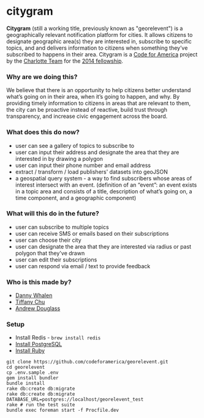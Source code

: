citygram
===========

__Citygram__ (still a working title, previously known as "georelevent") is a geographically relevant notification platform for cities. It allows citizens to designate geographic area(s) they are interested in, subscribe to specific topics, and and delivers information to citizens when something they’ve subscribed to happens in their area. Citygram is a [Code for America](https://github.com/codeforamerica) project by the [Charlotte Team](team-charlotte.tumblr.com) for the [2014 fellowship](http://www.codeforamerica.org/geeks/our-geeks/2014-fellows/).

### Why are we doing this?
We believe that there is an opportunity to help citizens better understand what’s going on in their area, when it’s going to happen, and why. By providing timely information to citizens in areas that are relevant to them, the city can be proactive instead of reactive, build trust through transparency, and increase civic engagement across the board.

### What does this do now?
* user can see a gallery of topics to subscribe to 
* user can input their address and designate the area that they are interested in by drawing a polygon
* user can input their phone number and email address
* extract / transform / load publishers' datasets into geoJSON
* a geospatial query system -  a way to find subscribers whose areas of interest intersect with an event. (definition of an “event”: an event exists in a topic area and consists of a title, description of what’s going on, a time component, and a geographic component)

### What will this do in the future?
* user can subscribe to multiple topics
* user can receive SMS or emails based on their subscriptions
* user can choose their city
* user can designate the area that they are interested via radius or past polygon that they've drawn
* user can edit their subscriptions
* user can respond via email / text to provide feedback

### Who is this made by?
- [Danny Whalen](https://github.com/invisiblefunnel)
- [Tiffany Chu](https://github.com/tchu88)
- [Andrew Douglass](https://github.com/ardouglass)

### Setup

* Install Redis - `brew install redis`
* [Install PostgreSQL](https://github.com/codeforamerica/howto/blob/master/PostgreSQL.md)
* [Install Ruby](https://github.com/codeforamerica/howto/blob/master/Ruby.md)

```
git clone https://github.com/codeforamerica/georelevent.git
cd georelevent
cp .env.sample .env
gem install bundler
bundle install
rake db:create db:migrate
rake db:create db:migrate DATABASE_URL=postgres://localhost/georelevent_test
rake # run the test suite
bundle exec foreman start -f Procfile.dev
```
